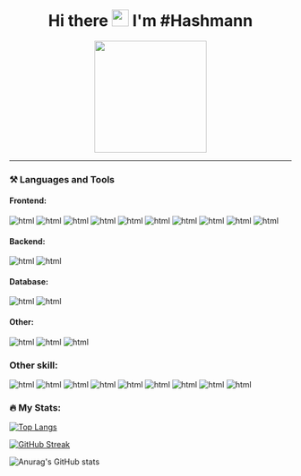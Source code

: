 <h1 align="center">Hi there <img src="https://media.giphy.com/media/hvRJCLFzcasrR4ia7z/giphy.gif" width="30px"/> I'm #Hashmann</h1>
<div id="header" align="center">
  <!--<img src="https://media.giphy.com/media/lBm4rgtyIPJmywXzLW/giphy.gif" width="400"/>-->
  <!--<img src="https://media.giphy.com/media/M9gbBd9nbDrOTu1Mqx/giphy.gif" width="400"/>-->
  <!--<img src="https://github.com/Hashmann/Hashmann/blob/main/52O8.gif" width="400"/>-->
  <img src="https://media.giphy.com/media/4hCJsNJ7zRcic/giphy.gif" width="200"/>
  
 <!--<img src="" width="400"/>-->
</div>

<div id="header" align="center">
<img src="https://komarev.com/ghpvc/?username=hashmann&label=PROFILE+VIEWS" alt=""/>
</div>

---

### ⚒️ Languages and Tools
#### Frontend:

![html](https://img.shields.io/badge/-HTML-22272e?style=for-the-badge&logo=html5)
![html](https://img.shields.io/badge/-CSS-22272e?style=for-the-badge&logo=css3&logoColor=1572B6)
![html](https://img.shields.io/badge/-sass-22272e?style=for-the-badge&logo=sass&logoColor=CC6699)
![html](https://img.shields.io/badge/-JavaScript-22272e?style=for-the-badge&logo=javaScript&logoColor=F7DF1E)
![html](https://img.shields.io/badge/-Bootstrap-22272e?style=for-the-badge&logo=Bootstrap&logoColor=7952B3)
![html](https://img.shields.io/badge/-TailwindCSS-22272e?style=for-the-badge&logo=TailwindCSS&logoColor=06B6D4)
![html](https://img.shields.io/badge/-vuejs-22272e?style=for-the-badge&logo=vue.js&logoColor=4FC08D)
![html](https://img.shields.io/badge/-Vuetify-22272e?style=for-the-badge&logo=Vuetify&logoColor=1867C0)
![html](https://img.shields.io/badge/-Quasar-22272e?style=for-the-badge&logo=Quasar&logoColor=1976D2)
![html](https://img.shields.io/badge/-GreenSock-22272e?style=for-the-badge&logo=GreenSock&logoColor=88CE02)

#### Backend:

![html](https://img.shields.io/badge/-Nodejs/Express-22272e?style=for-the-badge&logo=node.js&logoColor=339933)
![html](https://img.shields.io/badge/-Laravel-22272e?style=for-the-badge&logo=Laravel&logoColor=FF2D20)

#### Database:

![html](https://img.shields.io/badge/-Mongo-22272e?style=for-the-badge&logo=MongoDB&logoColor=47A248)
![html](https://img.shields.io/badge/-MySQL/Eloquent-22272e?style=for-the-badge&logo=MySQL&logoColor=4479A1)

#### Other:

![html](https://img.shields.io/badge/-C%23-22272e?style=for-the-badge&logo=csharp&logoColor=239120)
![html](https://img.shields.io/badge/-Unity-22272e?style=for-the-badge&logo=Unity&logoColor=fff)
![html](https://img.shields.io/badge/-Delphi-22272e?style=for-the-badge&logo=Delphi&logoColor=EE1F35)

### Other skill:

![html](https://img.shields.io/badge/-Studio%20One-22272e?style=for-the-badge&logo=NONE&logoColor=EE1F35)
![html](https://img.shields.io/badge/-Ableton%20Live-22272e?style=for-the-badge&logo=abletonlive&logoColor=fff)
![html](https://img.shields.io/badge/-Reaper-22272e?style=for-the-badge&logo=NONE&logoColor=fff)
![html](https://img.shields.io/badge/-After%20Effects-22272e?style=for-the-badge&logo=AdobeAfterEffects&logoColor=9999FF)
![html](https://img.shields.io/badge/-Audition-22272e?style=for-the-badge&logo=AdobeAudition&logoColor=9999FF)
![html](https://img.shields.io/badge/-Photoshop-22272e?style=for-the-badge&logo=AdobePhotoshop&logoColor=31A8FF)
![html](https://img.shields.io/badge/-Autocad-22272e?style=for-the-badge&logo=Autodesk&logoColor=0696D7)
![html](https://img.shields.io/badge/-Blender-22272e?style=for-the-badge&logo=Blender&logoColor=F5792A)
![html](https://img.shields.io/badge/-Figma-22272e?style=for-the-badge&logo=figma&logoColor=F24E1E)

[//]: # (### :fire: My Stats :)
### 🔥 My Stats:

[![Top Langs](https://github-readme-stats.vercel.app/api/top-langs/?username=hashmann&layout=compact&theme=tokyonight)](https://github.com/anuraghazra/github-readme-stats)

[![GitHub Streak](http://github-readme-streak-stats.herokuapp.com?user=Hashmann&theme=tokyonight)](https://git.io/streak-stats)

![Anurag's GitHub stats](https://github-readme-stats.vercel.app/api?username=hashmann&show_icons=true&theme=tokyonight)










<!--
**Hashmann/Hashmann** is a ✨ _special_ ✨ repository because its `README.md` (this file) appears on your GitHub profile.
<img src="" alt="" width="86"/>
Here are some ideas to get you started:

- 🔭 I’m currently working on ...
- 🌱 I’m currently learning ...
- 👯 I’m looking to collaborate on ...
- 🤔 I’m looking for help with ...
- 💬 Ask me about ...
- 📫 How to reach me: ...
- 😄 Pronouns: ...
- ⚡ Fun fact: ...👋
-->
